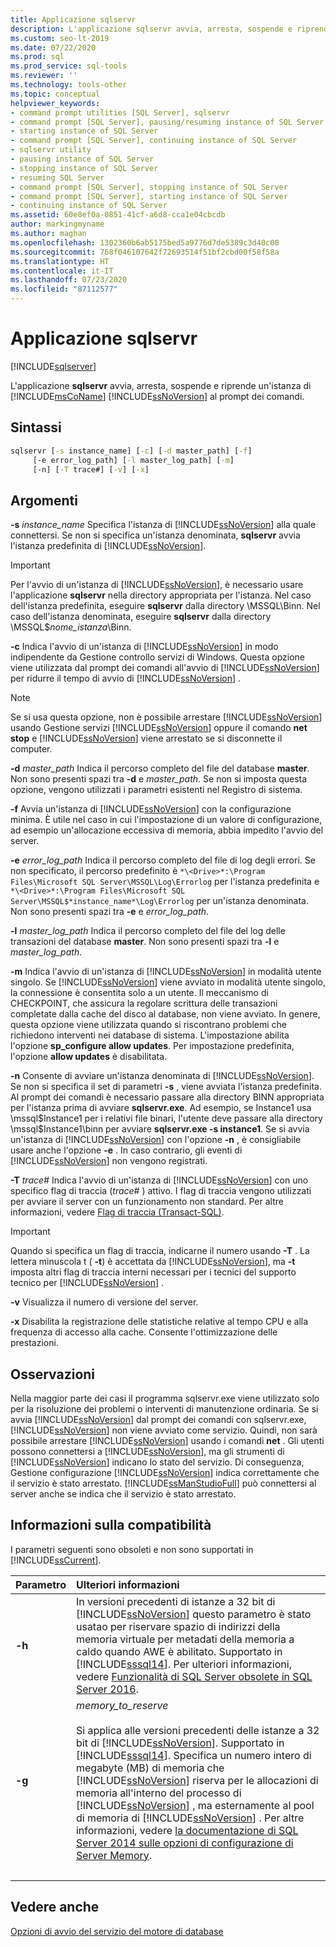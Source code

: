 ```yaml
---
title: Applicazione sqlservr
description: L'applicazione sqlservr avvia, arresta, sospende e riprende un'istanza di SQL Server al prompt dei comandi.
ms.custom: seo-lt-2019
ms.date: 07/22/2020
ms.prod: sql
ms.prod_service: sql-tools
ms.reviewer: ''
ms.technology: tools-other
ms.topic: conceptual
helpviewer_keywords:
- command prompt utilities [SQL Server], sqlservr
- command prompt [SQL Server], pausing/resuming instance of SQL Server
- starting instance of SQL Server
- command prompt [SQL Server], continuing instance of SQL Server
- sqlservr utility
- pausing instance of SQL Server
- stopping instance of SQL Server
- resuming SQL Server
- command prompt [SQL Server], stopping instance of SQL Server
- command prompt [SQL Server], starting instance of SQL Server
- continuing instance of SQL Server
ms.assetid: 60e8ef0a-0851-41cf-a6d8-cca1e04cbcdb
author: markingmyname
ms.author: maghan
ms.openlocfilehash: 1302360b6ab5175bed5a9776d7de5389c3d40c00
ms.sourcegitcommit: 768f046107642f72693514f51bf2cbd00f58f58a
ms.translationtype: HT
ms.contentlocale: it-IT
ms.lasthandoff: 07/23/2020
ms.locfileid: "87112577"
---
```

# <a name="sqlservr-application"></a>Applicazione sqlservr

[!INCLUDE[sqlserver](../includes/applies-to-version/sqlserver.md)]

L'applicazione **sqlservr** avvia, arresta, sospende e riprende un'istanza di [!INCLUDE[msCoName](../includes/msconame-md.md)] [!INCLUDE[ssNoVersion](../includes/ssnoversion-md.md)] al prompt dei comandi.

## <a name="syntax"></a>Sintassi

```cmd
sqlservr [-s instance_name] [-c] [-d master_path] [-f] 
     [-e error_log_path] [-l master_log_path] [-m]
     [-n] [-T trace#] [-v] [-x]
```

## <a name="arguments"></a>Argomenti

**-s** *instance_name* Specifica l'istanza di [!INCLUDE[ssNoVersion](../includes/ssnoversion-md.md)] alla quale connettersi. Se non si specifica un'istanza denominata, **sqlservr** avvia l'istanza predefinita di [!INCLUDE[ssNoVersion](../includes/ssnoversion-md.md)].

> [!IMPORTANT]
>Per l'avvio di un'istanza di [!INCLUDE[ssNoVersion](../includes/ssnoversion-md.md)], è necessario usare l'applicazione **sqlservr** nella directory appropriata per l'istanza. Nel caso dell'istanza predefinita, eseguire **sqlservr** dalla directory \MSSQL\Binn. Nel caso dell'istanza denominata, eseguire **sqlservr** dalla directory \MSSQL$*nome_istanza*\Binn.

 **-c** Indica l'avvio di un'istanza di [!INCLUDE[ssNoVersion](../includes/ssnoversion-md.md)] in modo indipendente da Gestione controllo servizi di Windows. Questa opzione viene utilizzata dal prompt dei comandi all'avvio di [!INCLUDE[ssNoVersion](../includes/ssnoversion-md.md)] per ridurre il tempo di avvio di [!INCLUDE[ssNoVersion](../includes/ssnoversion-md.md)] .

> [!NOTE]
>Se si usa questa opzione, non è possibile arrestare [!INCLUDE[ssNoVersion](../includes/ssnoversion-md.md)] usando Gestione servizi [!INCLUDE[ssNoVersion](../includes/ssnoversion-md.md)] oppure il comando **net stop** e [!INCLUDE[ssNoVersion](../includes/ssnoversion-md.md)] viene arrestato se si disconnette il computer.

**-d** *master_path* Indica il percorso completo del file del database **master**. Non sono presenti spazi tra **-d** e *master_path*. Se non si imposta questa opzione, vengono utilizzati i parametri esistenti nel Registro di sistema.

**-f** Avvia un'istanza di [!INCLUDE[ssNoVersion](../includes/ssnoversion-md.md)] con la configurazione minima. È utile nel caso in cui l'impostazione di un valore di configurazione, ad esempio un'allocazione eccessiva di memoria, abbia impedito l'avvio del server.

**-e** *error_log_path* Indica il percorso completo del file di log degli errori. Se non specificato, il percorso predefinito è `*\<Drive>*:\Program Files\Microsoft SQL Server\MSSQL\Log\Errorlog` per l'istanza predefinita e `*\<Drive>*:\Program Files\Microsoft SQL Server\MSSQL$*instance_name*\Log\Errorlog` per un'istanza denominata. Non sono presenti spazi tra **-e** e *error_log_path*.

**-l** *master_log_path* Indica il percorso completo del file del log delle transazioni del database **master**. Non sono presenti spazi tra **-l** e *master_log_path*.

**-m** Indica l'avvio di un'istanza di [!INCLUDE[ssNoVersion](../includes/ssnoversion-md.md)] in modalità utente singolo. Se [!INCLUDE[ssNoVersion](../includes/ssnoversion-md.md)] viene avviato in modalità utente singolo, la connessione è consentita solo a un utente. Il meccanismo di CHECKPOINT, che assicura la regolare scrittura delle transazioni completate dalla cache del disco al database, non viene avviato. In genere, questa opzione viene utilizzata quando si riscontrano problemi che richiedono interventi nei database di sistema. L'impostazione abilita l'opzione **sp_configure allow updates**. Per impostazione predefinita, l'opzione **allow updates** è disabilitata.

**-n** Consente di avviare un'istanza denominata di [!INCLUDE[ssNoVersion](../includes/ssnoversion-md.md)]. Se non si specifica il set di parametri **-s** , viene avviata l'istanza predefinita. Al prompt dei comandi è necessario passare alla directory BINN appropriata per l'istanza prima di avviare **sqlservr.exe**. Ad esempio, se Instance1 usa \mssql$Instance1 per i relativi file binari, l'utente deve passare alla directory \mssql$Instance1\binn per avviare **sqlservr.exe -s instance1**. Se si avvia un'istanza di [!INCLUDE[ssNoVersion](../includes/ssnoversion-md.md)] con l'opzione **-n** , è consigliabile usare anche l'opzione **-e** . In caso contrario, gli eventi di [!INCLUDE[ssNoVersion](../includes/ssnoversion-md.md)] non vengono registrati.

**-T** *trace#* Indica l'avvio di un'istanza di [!INCLUDE[ssNoVersion](../includes/ssnoversion-md.md)] con uno specifico flag di traccia (*trace#* ) attivo. I flag di traccia vengono utilizzati per avviare il server con un funzionamento non standard. Per altre informazioni, vedere [Flag di traccia &#40;Transact-SQL&#41;](../t-sql/database-console-commands/dbcc-traceon-trace-flags-transact-sql.md).

>[!IMPORTANT]
>Quando si specifica un flag di traccia, indicarne il numero usando **-T** . La lettera minuscola t ( **-t**) è accettata da [!INCLUDE[ssNoVersion](../includes/ssnoversion-md.md)], ma **-t** imposta altri flag di traccia interni necessari per i tecnici del supporto tecnico per [!INCLUDE[ssNoVersion](../includes/ssnoversion-md.md)] .

**-v** Visualizza il numero di versione del server.

**-x** Disabilita la registrazione delle statistiche relative al tempo CPU e alla frequenza di accesso alla cache. Consente l'ottimizzazione delle prestazioni.

## <a name="remarks"></a>Osservazioni
Nella maggior parte dei casi il programma sqlservr.exe viene utilizzato solo per la risoluzione dei problemi o interventi di manutenzione ordinaria. Se si avvia [!INCLUDE[ssNoVersion](../includes/ssnoversion-md.md)] dal prompt dei comandi con sqlservr.exe, [!INCLUDE[ssNoVersion](../includes/ssnoversion-md.md)] non viene avviato come servizio. Quindi, non sarà possibile arrestare [!INCLUDE[ssNoVersion](../includes/ssnoversion-md.md)] usando i comandi **net** . Gli utenti possono connettersi a [!INCLUDE[ssNoVersion](../includes/ssnoversion-md.md)], ma gli strumenti di [!INCLUDE[ssNoVersion](../includes/ssnoversion-md.md)] indicano lo stato del servizio. Di conseguenza, Gestione configurazione [!INCLUDE[ssNoVersion](../includes/ssnoversion-md.md)] indica correttamente che il servizio è stato arrestato. [!INCLUDE[ssManStudioFull](../includes/ssmanstudiofull-md.md)] può connettersi al server anche se indica che il servizio è stato arrestato.

## <a name="compatibility-support"></a>Informazioni sulla compatibilità
I parametri seguenti sono obsoleti e non sono supportati in [!INCLUDE[ssCurrent](../includes/sscurrent-md.md)].

|Parametro | Ulteriori informazioni|
|:-----|:-----|
|**-h** | In versioni precedenti di istanze a 32 bit di [!INCLUDE[ssNoVersion](../includes/ssnoversion-md.md)] questo parametro è stato usatao per riservare spazio di indirizzi della memoria virtuale per metadati della memoria a caldo quando AWE è abilitato. Supportato in [!INCLUDE[sssql14](../includes/sssql14-md.md)]. Per ulteriori informazioni, vedere [Funzionalità di SQL Server obsolete in SQL Server 2016](../database-engine/discontinued-database-engine-functionality-in-sql-server-2016.md).|
|**-g** | *memory_to_reserve*<br/><br>Si applica alle versioni precedenti delle istanze a 32 bit di [!INCLUDE[ssNoVersion](../includes/ssnoversion-md.md)]. Supportato in [!INCLUDE[sssql14](../includes/sssql14-md.md)]. Specifica un numero intero di megabyte (MB) di memoria che [!INCLUDE[ssNoVersion](../includes/ssnoversion-md.md)] riserva per le allocazioni di memoria all'interno del processo di [!INCLUDE[ssNoVersion](../includes/ssnoversion-md.md)] , ma esternamente al pool di memoria di [!INCLUDE[ssNoVersion](../includes/ssnoversion-md.md)] . Per altre informazioni, vedere [la documentazione di SQL Server 2014 sulle opzioni di configurazione di Server Memory](/previous-versions/sql/2014/database-engine/configure-windows/server-memory-server-configuration-options?view=sql-server-2014).|
| &nbsp; | &nbsp; |

## <a name="see-also"></a>Vedere anche
 [Opzioni di avvio del servizio del motore di database](../database-engine/configure-windows/database-engine-service-startup-options.md)
